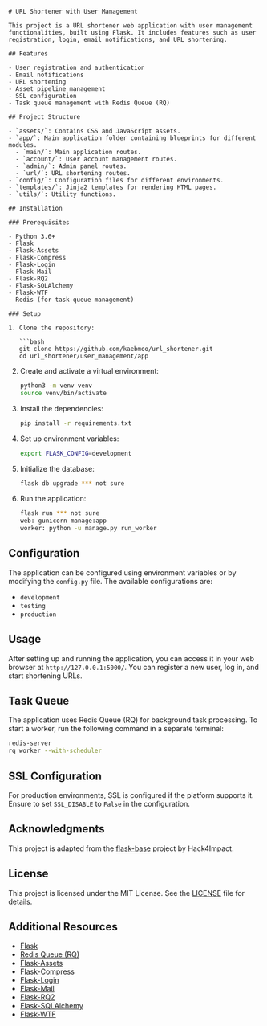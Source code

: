 ```
# URL Shortener with User Management

This project is a URL shortener web application with user management functionalities, built using Flask. It includes features such as user registration, login, email notifications, and URL shortening.

## Features

- User registration and authentication
- Email notifications
- URL shortening
- Asset pipeline management
- SSL configuration
- Task queue management with Redis Queue (RQ)

## Project Structure

- `assets/`: Contains CSS and JavaScript assets.
- `app/`: Main application folder containing blueprints for different modules.
  - `main/`: Main application routes.
  - `account/`: User account management routes.
  - `admin/`: Admin panel routes.
  - `url/`: URL shortening routes.
- `config/`: Configuration files for different environments.
- `templates/`: Jinja2 templates for rendering HTML pages.
- `utils/`: Utility functions.

## Installation

### Prerequisites

- Python 3.6+
- Flask
- Flask-Assets
- Flask-Compress
- Flask-Login
- Flask-Mail
- Flask-RQ2
- Flask-SQLAlchemy
- Flask-WTF
- Redis (for task queue management)

### Setup

1. Clone the repository:

   ```bash
   git clone https://github.com/kaebmoo/url_shortener.git
   cd url_shortener/user_management/app
   ```

2. Create and activate a virtual environment:

   ```bash
   python3 -m venv venv
   source venv/bin/activate
   ```

3. Install the dependencies:

   ```bash
   pip install -r requirements.txt
   ```

4. Set up environment variables:

   ```bash
   export FLASK_CONFIG=development
   ```

5. Initialize the database:

   ```bash
   flask db upgrade *** not sure
   ```

6. Run the application:

   ```bash
   flask run *** not sure
   web: gunicorn manage:app
   worker: python -u manage.py run_worker
   ```

## Configuration

The application can be configured using environment variables or by modifying the `config.py` file. The available configurations are:

- `development`
- `testing`
- `production`

## Usage

After setting up and running the application, you can access it in your web browser at `http://127.0.0.1:5000/`. You can register a new user, log in, and start shortening URLs.

## Task Queue

The application uses Redis Queue (RQ) for background task processing. To start a worker, run the following command in a separate terminal:

```bash
redis-server
rq worker --with-scheduler
```

## SSL Configuration

For production environments, SSL is configured if the platform supports it. Ensure to set `SSL_DISABLE` to `False` in the configuration.

## Acknowledgments

This project is adapted from the [flask-base](https://github.com/hack4impact/flask-base) project by Hack4Impact. 

## License

This project is licensed under the MIT License. See the [LICENSE](LICENSE) file for details.

## Additional Resources

- [Flask](https://flask.palletsprojects.com/)
- [Redis Queue (RQ)](https://python-rq.org/)
- [Flask-Assets](https://flask-assets.readthedocs.io/en/latest/)
- [Flask-Compress](https://github.com/colour-science/flask-compress)
- [Flask-Login](https://flask-login.readthedocs.io/en/latest/)
- [Flask-Mail](https://pythonhosted.org/Flask-Mail/)
- [Flask-RQ2](https://flask-rq2.readthedocs.io/en/latest/)
- [Flask-SQLAlchemy](https://flask-sqlalchemy.palletsprojects.com/)
- [Flask-WTF](https://flask-wtf.readthedocs.io/en/stable/)
```
